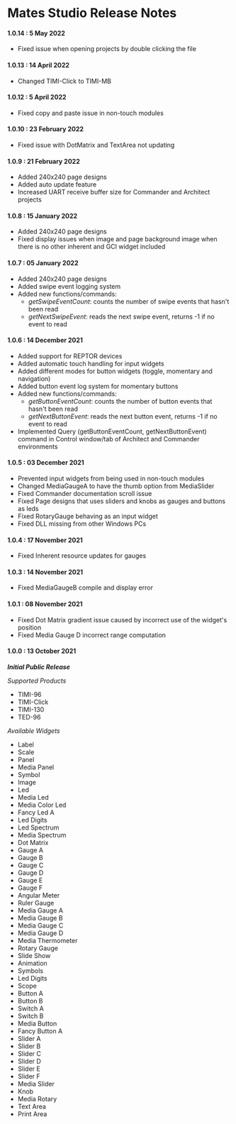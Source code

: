 # Mates Studio Release Notes

#### 1.0.14 : 5 May 2022

- Fixed issue when opening projects by double clicking the file

#### 1.0.13 : 14 April 2022

- Changed TIMI-Click to TIMI-MB

#### 1.0.12 : 5 April 2022

- Fixed copy and paste issue in non-touch modules

#### 1.0.10 : 23 February 2022

- Fixed issue with DotMatrix and TextArea not updating

#### 1.0.9 : 21 February 2022

- Added 240x240 page designs
- Added auto update feature
- Increased UART receive buffer size for Commander and Architect projects

#### 1.0.8 : 15 January 2022

- Added 240x240 page designs
- Fixed display issues when image and page background image when there is no other inherent and GCI widget included

#### 1.0.7 : 05 January 2022

- Added 240x240 page designs
- Added swipe event logging system
- Added new functions/commands:
  - *getSwipeEventCount*: counts the number of swipe events that hasn't been read
  - *getNextSwipeEvent*: reads the next swipe event, returns -1 if no event to read

#### 1.0.6 : 14 December 2021

- Added support for REPTOR devices
- Added automatic touch handling for input widgets
- Added different modes for button widgets (toggle, momentary and navigation)
- Added button event log system for momentary buttons
- Added new functions/commands:
  - *getButtonEventCount*: counts the number of button events that hasn't been read
  - *getNextButtonEvent*: reads the next button event, returns -1 if no event to read
- Implemented Query (getButtonEventCount, getNextButtonEvent) command in Control window/tab of Architect and Commander environments

#### 1.0.5 : 03 December 2021

- Prevented input widgets from being used in non-touch modules
- Changed MediaGaugeA to have the thumb option from MediaSlider
- Fixed Commander documentation scroll issue
- Fixed Page designs that uses sliders and knobs as gauges and buttons as leds
- Fixed RotaryGauge behaving as an input widget
- Fixed DLL missing from other Windows PCs

#### 1.0.4 : 17 November 2021

- Fixed Inherent resource updates for gauges

#### 1.0.3 : 14 November 2021

- Fixed MediaGaugeB compile and display error

#### 1.0.1 : 08 November 2021

- Fixed Dot Matrix gradient issue caused by incorrect use of the widget's position
- Fixed Media Gauge D incorrect range computation

#### 1.0.0 : 13 October 2021

**_Initial Public Release_**

*Supported Products*
- TIMI-96
- TIMI-Click
- TIMI-130
- TED-96

*Available Widgets*
- Label
- Scale
- Panel
- Media Panel
- Symbol
- Image
- Led
- Media Led
- Media Color Led
- Fancy Led A
- Led Digits
- Led Spectrum
- Media Spectrum
- Dot Matrix
- Gauge A
- Gauge B
- Gauge C
- Gauge D
- Gauge E
- Gauge F
- Angular Meter
- Ruler Gauge
- Media Gauge A
- Media Gauge B
- Media Gauge C
- Media Gauge D
- Media Thermometer
- Rotary Gauge
- Slide Show
- Animation
- Symbols
- Led Digits
- Scope
- Button A
- Button B
- Switch A
- Switch B
- Media Button
- Fancy Button A
- Slider A
- Slider B
- Slider C
- Slider D
- Slider E
- Slider F
- Media Slider
- Knob
- Media Rotary
- Text Area
- Print Area
